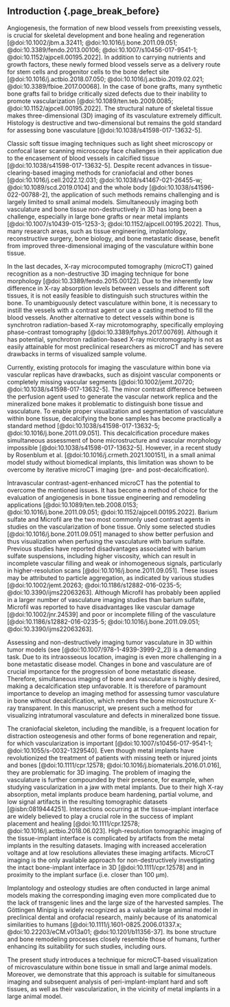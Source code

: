 ## Introduction {.page_break_before}

Angiogenesis, the formation of new blood vessels from preexisting vessels, is crucial for skeletal development and bone healing and regeneration [@doi:10.1002/jbm.a.32411; @doi:10.1016/j.bone.2011.09.051; @doi:10.3389/fendo.2013.00106; @doi:10.1007/s10456-017-9541-1; @doi:10.1152/ajpcell.00195.2022].
In addition to carrying nutrients and growth factors, these newly formed blood vessels serve as a delivery route for stem cells and progenitor cells to the bone defect site [@doi:10.1016/j.actbio.2018.07.050; @doi:10.1016/j.actbio.2019.02.021; @doi:10.3389/fbioe.2017.00068].
In the case of bone grafts, many synthetic bone grafts fail to bridge critically sized defects due to their inability to promote vascularization [@doi:10.1089/ten.teb.2009.0085; @doi:10.1152/ajpcell.00195.2022].
The structural nature of skeletal tissue makes three-dimensional (3D) imaging of its vasculature extremely difficult.
Histology is destructive and two-dimensional but remains the gold standard for assessing bone vasculature [@doi:10.1038/s41598-017-13632-5].

Classic soft tissue imaging techniques such as light sheet microscopy or confocal laser scanning microscopy face challenges in their application due to the encasement of blood vessels in calcified tissue [@doi:10.1038/s41598-017-13632-5].
Despite recent advances in tissue-clearing-based imaging methods for craniofacial and other bones [@doi:10.1016/j.cell.2022.12.031; @doi:10.1038/s41467-021-26455-w; @doi:10.1089/scd.2019.0104] and the whole body [@doi:10.1038/s41596-022-00788-2], the application of such methods remains challenging and is largely limited to small animal models.
Simultaneously imaging both vasculature and bone tissue non-destructively in 3D has long been a challenge, especially in large bone grafts or near metal implants [@doi:10.1007/s10439-015-1253-3; @doi:10.1152/ajpcell.00195.2022].
Thus, many research areas, such as tissue engineering, implantology, reconstructive surgery, bone biology, and bone metastatic disease, benefit from improved three-dimensional imaging of the vasculature within bone tissue.

In the last decades, X-ray microcomputed tomography (microCT) gained recognition as a non-destructive 3D imaging technique for bone morphology [@doi:10.3389/fendo.2015.00122].
Due to the inherently low difference in X-ray absorption levels between vessels and different soft tissues, it is not easily feasible to distinguish such structures within the bone.
To unambiguously detect vasculature within bone, it is necessary to instill the vessels with a contrast agent or use a casting method to fill the blood vessels.
Another alternative to detect vessels within bone is synchrotron radiation-based X-ray microtomography, specifically employing phase-contrast tomography [@doi:10.3389/fphys.2017.00769].
Although it has potential, synchrotron radiation-based X-ray microtomography is not as easily attainable for most preclinical researchers as microCT and has severe drawbacks in terms of visualized sample volume.

Currently, existing protocols for imaging the vasculature within bone via vascular replicas have drawbacks, such as disjoint vascular components or completely missing vascular segments [@doi:10.1002/jemt.20720; @doi:10.1038/s41598-017-13632-5].
The minor contrast difference between the perfusion agent used to generate the vascular network replica and the mineralized bone makes it problematic to distinguish bone tissue and vasculature.
To enable proper visualization and segmentation of vasculature within bone tissue, decalcifying the bone samples has become practically a standard method [@doi:10.1038/s41598-017-13632-5; @doi:10.1016/j.bone.2011.09.051].
This decalcification procedure makes simultaneous assessment of bone microstructure and vascular morphology impossible [@doi:10.1038/s41598-017-13632-5].
However, in a recent study by Rosenblum et al. [@doi:10.1016/j.crmeth.2021.100151], in a small animal model study without biomedical implants, this limitation was shown to be overcome by iterative microCT imaging (pre- and post-decalcification).

Intravascular contrast-agent-enhanced microCT has the potential to overcome the mentioned issues.
It has become a method of choice for the evaluation of angiogenesis in bone tissue engineering and remodeling applications [@doi:10.1089/ten.teb.2008.0153; @doi:10.1016/j.bone.2011.09.051; @doi:10.1152/ajpcell.00195.2022].
Barium sulfate and Microfil are the two most commonly used contrast agents in studies on the vascularization of bone tissue.
Only some selected studies [@doi:10.1016/j.bone.2011.09.051] managed to show better perfusion and thus visualization when perfusing the vasculature with barium sulfate.
Previous studies have reported disadvantages associated with barium sulfate suspensions, including higher viscosity, which can result in incomplete vascular filling and weak or inhomogeneous signals, particularly in higher-resolution scans [@doi:10.1016/j.bone.2011.09.051].
These issues may be attributed to particle aggregation, as indicated by various studies [@doi:10.1002/jemt.20263; @doi:10.1186/s12882-016-0235-5; @doi:10.3390/ijms22063263].
Although Microfil has probably been applied in a larger number of vasculature imaging studies than barium sulfate, Microfil was reported to have disadvantages like vascular damage [@doi:10.1002/jnr.24539] and poor or incomplete filling of the vasculature [@doi:10.1186/s12882-016-0235-5; @doi:10.1016/j.bone.2011.09.051; @doi:10.3390/ijms22063263].

Assessing and non-destructively imaging tumor vasculature in 3D within tumor models (see [@doi:10.1007/978-1-4939-3999-2_2]) is a demanding task.
Due to its intraosseous location, imaging is even more challenging in a bone metastatic disease model.
Changes in bone and vasculature are of crucial importance for the progression of bone metastatic disease.
Therefore, simultaneous imaging of bone and vasculature is highly desired, making a decalcification step unfavorable.
It is therefore of paramount importance to develop an imaging method for assessing tumor vasculature in bone without decalcification, which renders the bone microstructure X-ray transparent.
In this manuscript, we present such a method for visualizing intratumoral vasculature and defects in mineralized bone tissue.

The craniofacial skeleton, including the mandible, is a frequent location for distraction osteogenesis and other forms of bone regeneration and repair, for which vascularization is important [@doi:10.1007/s10456-017-9541-1; @doi:10.1055/s-0032-1329540].
Even though metal implants have revolutionized the treatment of patients with missing teeth or injured joints and bones [@doi:10.1111/cpr.12578; @doi:10.1016/j.biomaterials.2016.01.016], they are problematic for 3D imaging.
The problem of imaging the vasculature is further compounded by their presence, for example, when studying vascularization in a jaw with metal implants.
Due to their high X-ray absorption, metal implants produce beam hardening, partial volume, and low signal artifacts in the resulting tomographic datasets [@isbn:0819444251].
Interactions occurring at the tissue-implant interface are widely believed to play a crucial role in the success of implant placement and healing [@doi:10.1111/cpr.12578; @doi:10.1016/j.actbio.2018.06.023].
High-resolution tomographic imaging of the tissue-implant interface is complicated by artifacts from the metal implants in the resulting datasets.
Imaging with increased acceleration voltage and at low resolutions alleviates these imaging artifacts.
MicroCT imaging is the only available approach for non-destructively investigating the intact bone-implant interface in 3D [@doi:10.1111/cpr.12578] and in proximity to the implant surface (i.e. closer than 100 μm).

Implantology and osteology studies are often conducted in large animal models making the corresponding imaging even more complicated due to the lack of transgenic lines and the large size of the harvested samples.
The Göttingen Minipig is widely recognized as a valuable large animal model in preclinical dental and orofacial research, mainly because of its anatomical similarities to humans [@doi:10.1111/j.1601-0825.2006.01337.x; @doi:10.22203/eCM.v013a01; @doi:10.1201/b11356-37].
Its bone structure and bone remodeling processes closely resemble those of humans, further enhancing its suitability for such studies, including ours.

The present study introduces a technique for microCT-based visualization of microvasculature within bone tissue in small and large animal models.
Moreover, we demonstrate that this approach is suitable for simultaneous imaging and subsequent analysis of peri-implant-implant hard and soft tissues, as well as their vascularization, in the vicinity of metal implants in a large animal model.
